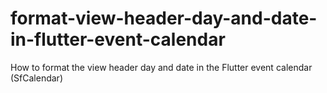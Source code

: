 # format-view-header-day-and-date-in-flutter-event-calendar
How to format the view header day and date in the Flutter event calendar (SfCalendar)
